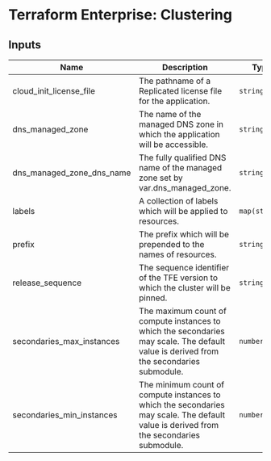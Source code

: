# Terraform Enterprise: Clustering

## Inputs

| Name | Description | Type | Default | Required |
|------|-------------|------|---------|:-----:|
| cloud\_init\_license\_file | The pathname of a Replicated license file for the application. | `string` | n/a | yes |
| dns\_managed\_zone | The name of the managed DNS zone in which the application will be accessible. | `string` | n/a | yes |
| dns\_managed\_zone\_dns\_name | The fully qualified DNS name of the managed zone set by var.dns\_managed\_zone. | `string` | n/a | yes |
| labels | A collection of labels which will be applied to resources. | `map(string)` | `{}` | no |
| prefix | The prefix which will be prepended to the names of resources. | `string` | `"tfe-"` | no |
| release_sequence | The sequence identifier of the TFE version to which the cluster will be pinned. | `string` | `"latest"` | no |
| secondaries\_max\_instances | The maximum count of compute instances to which the secondaries may scale. The default value is derived from the secondaries submodule. | `number` | `5` | no |
| secondaries\_min\_instances | The minimum count of compute instances to which the secondaries may scale. The default value is derived from the secondaries submodule. | `number` | `1` | no |

